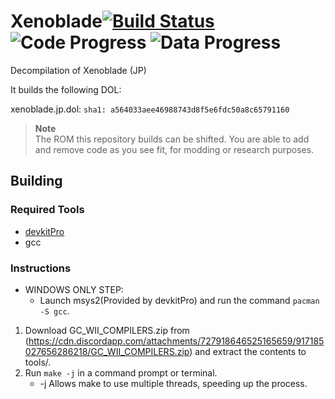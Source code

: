 Xenoblade[![Build Status]][actions] ![Code Progress] ![Data Progress]
========

[Build Status]: https://github.com/xbret/xenoblade/actions/workflows/build.yml/badge.svg
[actions]: https://github.com/xbret/xenoblade/actions/workflows/build.yml
[Code Progress]: https://img.shields.io/endpoint?label=Code&url=https%3A%2F%2Fprogress.deco.mp%2Fdata%2Fxenoblade%2Fjp%2Fdol%2F%3Fmode%3Dshield%26measure%3Dcode
[Data Progress]: https://img.shields.io/endpoint?label=Data&url=https%3A%2F%2Fprogress.deco.mp%2Fdata%2Fxenoblade%2Fjp%2Fdol%2F%3Fmode%3Dshield%26measure%3Ddata

Decompilation of Xenoblade (JP)



It builds the following DOL:

xenoblade.jp.dol: `sha1: a564033aee46988743d8f5e6fdc50a8c65791160`

> **Note**  
> The ROM this repository builds can be shifted. You are able to add
> and remove code as you see fit, for modding or research purposes.

## Building

### Required Tools
* [devkitPro](https://devkitpro.org/wiki/Getting_Started)
* gcc

### Instructions

* WINDOWS ONLY STEP:
	- Launch msys2(Provided by devkitPro) and run the command `pacman -S gcc`.
	
1. Download GC_WII_COMPILERS.zip from (https://cdn.discordapp.com/attachments/727918646525165659/917185027656286218/GC_WII_COMPILERS.zip) and extract the contents to tools/.
2. Run `make -j` in a command prompt or terminal.
	- -j Allows make to use multiple threads, speeding up the process.

